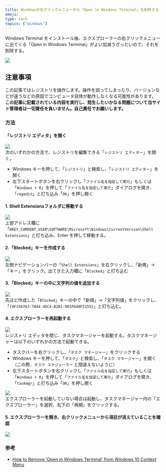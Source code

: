 ```yaml
---
title: Windowsの右クリックメニューから「Open in Windows Terminal」を削除する
emoji: 
type: tech
topics: ["windows"]
---
```


Windows Terminal をインストール後、エクスプローラーの右クリックメニューに出てくる「Open in Windows Terminal」がよい加減うざったいので、それを削除する。  
  
![](https://images.microcms-assets.io/assets/aa728ef13efd493bb761daa672fe743f/0b318f8a54da458f977ab75bec3ed6e0/20210225-075335-explorer-jQu5OQoJPq%5B1%5D.png)

## 注意事項

この記事ではレジストリを操作します。操作を誤ってしまったり、バージョンなどが違うなどの原因でコンピュータ自体が動作しなくなる可能性があります。  
**この記事に記載されている内容を実行し、発生したいかなる問題について当サイト管理者は一切責任を負いません。自己責任でお願いします。**

### 方法

#### 「レジストリ エディタ」を開く

![](https://images.microcms-assets.io/assets/aa728ef13efd493bb761daa672fe743f/530d4d9fbca54d49ac27b667de360c2d/20210225-080119-NVIDIA_Share-nXOEkOl9kt%5B1%5D.png)  
次のいずれかの方法で、レジストリを編集できる「`レジストリ エディター`」を開く。

- Windows キーを押して、「`レジストリ`」と検索し、「`レジストリ エディター`」を開く
- 左下スタートボタンを右クリックし「`ファイル名を指定して実行`」もしくは「`Windows + R`」を押して「`ファイル名を指定して実行`」ダイアログを開き、「`regedit`」と打ち込み「`OK`」を押し開く

#### 1. Shell Extensionsフォルダに移動する

![](https://images.microcms-assets.io/assets/aa728ef13efd493bb761daa672fe743f/7f3082d5420d45e29c0ddf432398f696/20210225-080047-regedit-hJL05A4AV3%5B1%5D.png)  
上部アドレス欄に「`HKEY_CURRENT_USER\SOFTWARE\Microsoft\Windows\CurrentVersion\Shell Extensions`」と打ち込み、Enter を押して移動する。

#### 2.「Blocked」キーを作成する

![](https://images.microcms-assets.io/assets/aa728ef13efd493bb761daa672fe743f/b04c0848c2ef4eb4913f1db07316ead3/20210225-080305-HHg5ZvIdv6%5B1%5D.gif)  
左側ナビゲーションバーの「`Shell Extensions`」を右クリックし、「新規」→「キー」をクリック。出てきた入力欄に「`Blocked`」と打ち込む

#### 3.「Blocked」キーの中に文字列の値を追加する

![](https://images.microcms-assets.io/assets/aa728ef13efd493bb761daa672fe743f/5705ee138df44802980cda1729b6ec2f/20210225-080616-PGPOloxroZ%5B1%5D.gif)  
先ほど作成した「`Blocked`」キーの中で「新規」→「文字列値」をクリックし、「`{9F156763-7844-4DC4-B2B1-901F640F5155}`」と打ち込む。

#### 4. エクスプローラーを再起動する

![](https://images.microcms-assets.io/assets/aa728ef13efd493bb761daa672fe743f/b248c54ae9bf4b788f1e09298343d742/20210225-081208-umLNCfuaFz%5B1%5D.png)  
レジストリ エディタを閉じ、タスクマネージャーを起動する。タスクマネージャーは以下のいずれかの方法で起動できる。

- タスクバーを右クリックし、「`タスク マネージャー`」をクリックする
- Windows キーを押して、「`タスク`」と検索し、「`タスク マネージャー`」を開く（この際、`タスク スケジューラー` と間違えないように）
- 左下スタートボタンを右クリックし「`ファイル名を指定して実行`」もしくは「`Windows + R`」を押して「`ファイル名を指定して実行`」ダイアログを開き、「`taskmgr`」と打ち込み「`OK`」を押し開く

![](https://images.microcms-assets.io/assets/aa728ef13efd493bb761daa672fe743f/174bcef92ce9415785a291e5c013d295/20210225-081139-8UFoxAQHZW%5B1%5D.gif)  
エクスプローラーを起動していない場合は起動し、タスクマネージャー内の「エクスプローラー」を選択、右下の「再開」をクリックする。

#### 5. エクスプローラーを開き、右クリックメニューから項目が消えていることを確認

![](https://images.microcms-assets.io/assets/aa728ef13efd493bb761daa672fe743f/192853eec5ef4746938413bf2175c07c/20210225-081402-qPE9qBuXKl%5B1%5D.png)

### 参考

- [How to Remove ‘Open in Windows Terminal’ from Windows 10 Context Menu](http://farsilinux.org/how-to-remove-open-in-windows-terminal-from-windows-10-context-menu/)